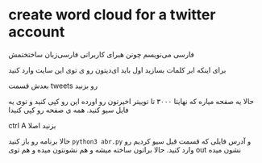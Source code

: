 # create word cloud for a twitter account

فارسی می‌نویسم چونن هبرای کاربراتی فارسی‌زبان ساختختمش

برای اینکه ابر کلمات بسازید اول باید ای‌‌دیتون رو  ی توی این سایت وارد کنید

بعدش قسمت tweets رو بزنید

حالا یه صفحه میاره که نهایتا ۳۰۰۰ تا توییتر اخیرتون رو اورده 
این رو کپی کنید و توی یه فایل سیو کنید.
همه ی صفحه رو کپی کنیدا 

ctrl A بزنید اصلا

حالا برنامه رو باز کنید 
`python3 abr.py`
و آدرس فایلی که قسمت قبل سیو کردیم رو وارد کنید.
حالا  براتون ساخته میشه و هم نشونتون میده و هم توی out نشون میده 

